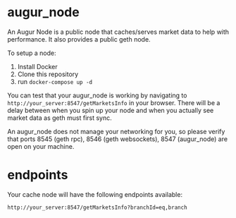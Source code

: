 # augur_node
An Augur Node is a public node that caches/serves market data to help with performance. It also provides a public geth node.

To setup a node:

1. Install Docker
2. Clone this repository
3. run `docker-compose up -d`

You can test that your augur_node is working by navigating to `http://your_server:8547/getMarketsInfo` in your browser. There will be a delay between when you spin up your node and when you actually see market data as geth must first sync.

An augur_node does not manage your networking for you, so please verify that ports 8545 (geth rpc), 8546 (geth websockets), 8547 (augur_node) are open on your machine.

# endpoints
Your cache node will have the following endpoints available:

`http://your_server:8547/getMarketsInfo?branchId=eq,branch`
